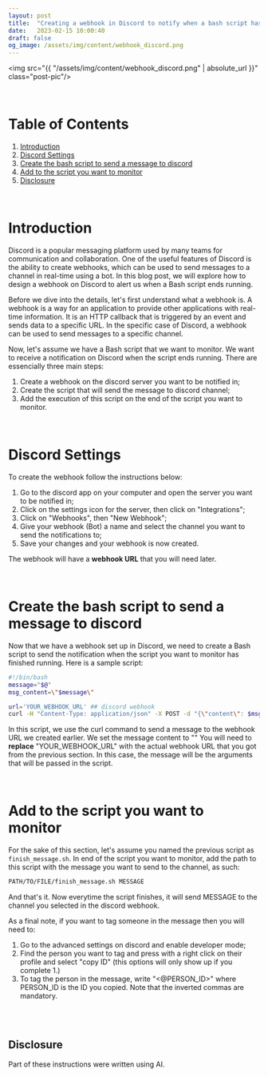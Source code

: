 ```yaml
---
layout: post
title:  "Creating a webhook in Discord to notify when a bash script has finished running"
date:   2023-02-15 10:00:40
draft: false
og_image: /assets/img/content/webhook_discord.png
---
```


<img src="{{ "/assets/img/content/webhook_discord.png" | absolute_url }}" class="post-pic"/>

<br />


# Table of Contents
1. [Introduction](#Introduction)
2. [Discord Settings](#Discord-Settings)
3. [Create the bash script to send a message to discord](#Create-the-bash-script-to-send-a-message-to-discord)
4. [Add to the script you want to monitor](#Add-to-the-script-you-want-to-monitor)
4. [Disclosure](#Disclosure)

<br />

# Introduction
Discord is a popular messaging platform used by many teams for communication and collaboration. One of the useful features of Discord is the ability to create webhooks, which can be used to send messages to a channel in real-time using a bot. In this blog post, we will explore how to design a webhook on Discord to alert us when a Bash script ends running.
<br />

Before we dive into the details, let's first understand what a webhook is. A webhook is a way for an application to provide other applications with real-time information. It is an HTTP callback that is triggered by an event and sends data to a specific URL. In the specific case of Discord, a webhook can be used to send messages to a specific channel.
<br />

Now, let's assume we have a Bash script that we want to monitor. We want to receive a notification on Discord when the script ends running. There are essencially three main steps:
1. Create a webhook on the discord server you want to be notified in;
2. Create the script that will send the message to discord channel;
3. Add the execution of this script on the end of the script you want to monitor.

<br />

# Discord Settings
To create the webhook follow the instructions below:

1. Go to the discord app on your computer and open the server you want to be notified in;
2. Click on the settings icon for the server, then click on "Integrations";
3. Click on "Webhooks", then "New Webhook";
4. Give your webhook (Bot) a name and select the channel you want to send the notifications to;
5. Save your changes and your webhook is now created.

The webhook will have a **webhook URL** that you will need later.

<br />

# Create the bash script to send a message to discord
Now that we have a webhook set up in Discord, we need to create a Bash script to send the notification when the script you want to monitor has finished running. Here is a sample script:

```bash
#!/bin/bash
message="$@"
msg_content=\"$message\"

url='YOUR_WEBHOOK_URL' ## discord webhook
curl -H "Content-Type: application/json" -X POST -d "{\"content\": $msg_content}" $url
```

In this script, we use the curl command to send a message to the webhook URL we created earlier. We set the message content to ""
You will need to **replace** "YOUR_WEBHOOK_URL" with the actual webhook URL that you got from the previous section.
In this case, the message will be the arguments that will be passed in the script.

<br />


# Add to the script you want to monitor
For the sake of this section, let's assume you named the previous script as `finish_message.sh`. 
In end of the script you want to monitor, add the path to this script with the message you want to send to the channel, as such:

```bash
PATH/TO/FILE/finish_message.sh MESSAGE
```

And that's it. Now everytime the script finishes, it will send MESSAGE to the channel you selected in the discord webhook.

As a final note, if you want to tag someone in the message then you will need to:
1. Go to the advanced settings on discord and enable developer mode;
2. Find the person you want to tag and press with a right click on their profile and select "copy ID" (this options will only show up if you complete 1.)
3. To tag the person in the message, write "<@PERSON_ID>" where PERSON_ID is the ID you copied. Note that the inverted commas are mandatory.

<br /><br />


## Disclosure
Part of these instructions were written using AI.